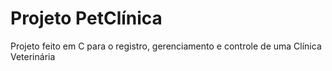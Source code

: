 # Projeto PetClínica
Projeto feito em C para o registro, gerenciamento e controle de uma Clínica Veterinária
